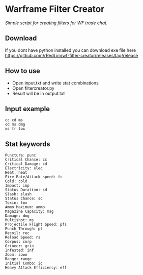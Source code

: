 
# Warframe Filter Creator
*Simple script for creating filters for WF trade chat.*

## Download
If you dont have python installed you can download exe file here
https://github.com/rRedLim/wf-filter-creator/releases/tag/release

## How to use

- Open input.txt and write stat combinations
- Open filtercreator.py
- Result will be in output.txt

## Input example

    cc cd ms
    cd ms dmg
    ms fr tox

## Stat keywords

    Puncture: punc
    Critical Chance: cc
    Critical Damage: cd
    Electricity: elec
    Heat: heat
    Fire Rate/Attack speed: fr
    Cold: cold
    Impact: imp
    Status Duration: sd
    Slash: slash
    Status Chance: sc
    Toxin: tox
    Ammo Maximum: ammo
    Magazine Capacity: mag
    Damage: dmg
    Multishot: ms
    Projectile Flight Speed: pfs
    Punch Through: pt
    Recoil: rec
    Reload Speed: rs
    Corpus: corp
    Grineer: grin
    Infested: inf
    Zoom: zoom
    Range: range
    Initial Combo: ic
    Heavy Attack Efficiency: eff

